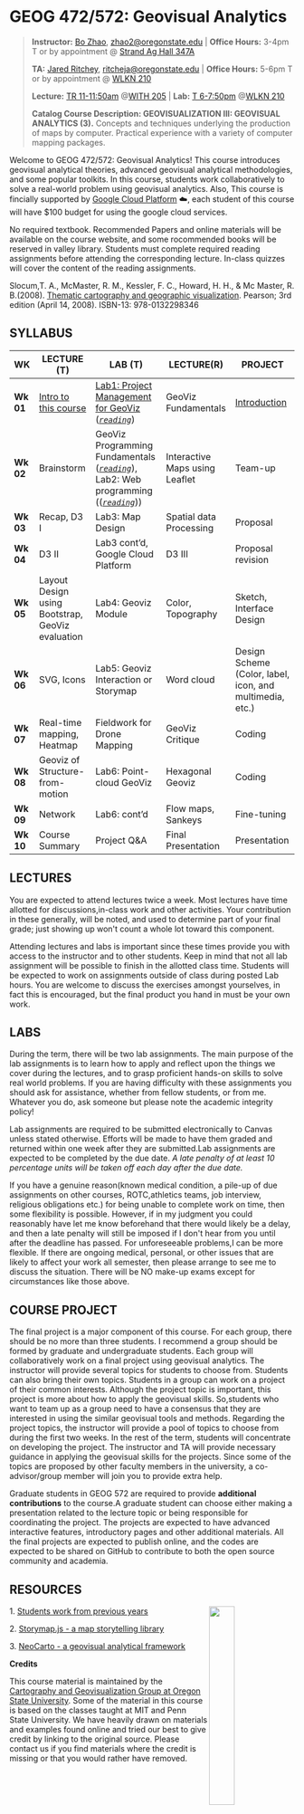 # GEOG 472/572: Geovisual Analytics
>
> **Instructor:** [Bo Zhao](http://ceoas.oregonstate.edu/profile/zhao/), zhao2@oregonstate.edu | **Office Hours:** 3-4pm T or by appointment @ [Strand Ag Hall 347A](https://www.google.com/maps/place/Strand+Agriculture+Hall,+170+SW+Waldo+Pl,+Corvallis,+OR+97331/@44.5656488,-123.2794268,17z/data=!3m1!4b1!4m5!3m4!1s0x54c040beaf30bd99:0x263a8015b6c0b3b5!8m2!3d44.5656481!4d-123.2772384)
>
> **TA:** [Jared Ritchey](http://ceoas.oregonstate.edu/profile/ritchey/), ritcheja@oregonstate.edu | **Office Hours:** 5-6pm T or by appointment @ [WLKN 210](https://www.google.com/maps/place/Wilkinson+Hall/@44.5682215,-123.2824915,17z/data=!3m1!4b1!4m5!3m4!1s0x54c040bb62b60cb5:0x27ea6238495f5669!8m2!3d44.5682215!4d-123.2803028)
>
> **Lecture:** [TR 11-11:50am](http://r25wv.ucsadm.oregonstate.edu/r25_wv/wv_servlet/wrd/run/wv_space.ByNameFindGroup?spid=118,spdt=today) @[WITH 205](http://r25wv.ucsadm.oregonstate.edu/r25_wv/wv_servlet/wrd/run/wv_space.Detail?RoomID=118) | **Lab:**  [T 6-7:50pm](http://dusk.geo.orst.edu/de/de_teach.html) @[WLKN 210](https://www.google.com/maps/place/Wilkinson+Hall/@44.5682215,-123.2824915,17z/data=!3m1!4b1!4m5!3m4!1s0x54c040bb62b60cb5:0x27ea6238495f5669!8m2!3d44.5682215!4d-123.2803028)
>
> **Catalog Course Description: GEOVISUALIZATION III: GEOVISUAL ANALYTICS (3).** Concepts and techniques underlying the production of maps by computer. Practical experience with a variety of computer mapping packages.

Welcome to GEOG 472/572: Geovisual Analytics! This course introduces geovisual analytical theories, advanced geovisual analytical methodologies, and some popular toolkits. In this course, students work collaboratively to solve a real-world problem using geovisual analytics. Also, This course is fincially supported by [Google Cloud Platform](https://cloud.google.com/) :cloud:, each student of this course will have $100 budget for using the google cloud services.

No required textbook. Recommended Papers and online materials will be available on the course website, and some rocommended books will be reserved in valley library. Students must complete required reading assignments before attending the corresponding lecture. In-class quizzes will cover the content of the reading assignments.

Slocum,T. A., McMaster, R. M., Kessler, F. C., Howard, H. H., & Mc Master, R. B.(2008). [Thematic cartography and geographic visualization](https://www.amazon.com/Thematic-Cartography-Geovisualization-Terry-Slocum/dp/0132298341/ref=sr_1_fkmr0_1?ie=UTF8&qid=1522646663&sr=8-1-fkmr0&keywords=thematic+cartography+and+geovisualization+3rd+edition+pdf). Pearson; 3rd edition (April 14, 2008). ISBN-13: 978-0132298346

## SYLLABUS

| **WK**    | **LECTURE  (T)**                                  | **LAB (T)**                                            | **LECTURE(R)**                 | **PROJECT**                                               |
| --------- | ------------------------------------------------- | ------------------------------------------------------ | ------------------------------ | --------------------------------------------------------- |
| **Wk 01**  | [Intro to this course](lectures/lec01/1-Intro.pdf)                            | [Lab1: Project Management for GeoViz](labs/lab01/) ([*`reading`*](lab01/read.md))                    | GeoViz Fundamentals            | [Introduction](project/intro.md)                                              |
| **Wk 02**  | Brainstorm                                       | GeoViz Programming Fundamentals ([*`reading`*](lec04/read.md)), Lab2: Web programming (([*`reading`*](lab02/read.md))) | Interactive Maps using Leaflet | Team-up                                                   |
| **Wk 03**  | Recap, D3 I                                      | Lab3: Map Design                                       | Spatial data Processing        | Proposal                                                  |
| **Wk 04**  | D3 II                                             | Lab3 cont’d,  Google Cloud Platform                     | D3 III                         | Proposal revision                                         |
| **Wk 05**  | Layout Design using Bootstrap, GeoViz evaluation | Lab4: Geoviz Module                                    | Color, Topography              | Sketch, Interface Design                                  |
| **Wk 06**  | SVG, Icons                                        | Lab5: Geoviz Interaction or Storymap                  | Word cloud                     | Design Scheme (Color, label, icon, and multimedia,  etc.) |
| **Wk 07**  | Real-time mapping, Heatmap                        | Fieldwork for Drone Mapping                            | GeoViz Critique                | Coding                                                    |
| **Wk 08**  | Geoviz of Structure-from-motion                   | Lab6: Point-cloud GeoViz                               | Hexagonal Geoviz               | Coding                                                    |
| **Wk 09**  | Network                                           | Lab6: cont’d                                           | Flow maps, Sankeys             | Fine-tuning                                               |
| **Wk 10** | Course Summary                                    | Project Q&A                                            | Final Presentation             | Presentation                                              |


## LECTURES

You are expected to attend lectures twice a week. Most lectures have time allotted for discussions,in-class work and other activities. Your contribution in these generally, will be noted, and used to determine part of your final grade; just showing up won't count a whole lot toward this component.

Attending lectures and labs is important since these times provide you with access to the instructor and to other students. Keep in mind that not all lab assignment will be possible to finish in the allotted class time. Students will be expected to work on assignments outside of class during posted Lab hours. You are welcome to discuss the exercises amongst yourselves, in fact this is encouraged, but the final product you hand in must be your own work.

## LABS

During the term, there will be two lab assignments. The main purpose of the lab assignments is to learn how to apply and reflect upon the things we cover during the lectures, and to grasp proficient hands-on skills to solve real world problems. If you are having difficulty with these assignments you should ask for assistance, whether from fellow students, or from me. Whatever you do, ask someone but please note the academic integrity policy!

Lab assignments are required to be submitted electronically to Canvas unless stated otherwise. Efforts will be made to have them graded and returned within one week after they are submitted.Lab assignments are expected to be completed by the due date. *A late penalty of at least 10 percentage units will be taken off each day after the due date.*

If you have a genuine reason(known medical condition, a pile-up of due assignments on other courses, ROTC,athletics teams, job interview, religious obligations etc.) for being unable to complete work on time, then some flexibility is possible. However, if in my judgment you could reasonably have let me know beforehand that there would likely be a delay, and then a late penalty will still be imposed if I don't hear from you until after the deadline has passed. For unforeseeable problems,I can be more flexible. If there are ongoing medical, personal, or other issues that are likely to affect your work all semester, then please arrange to see me to discuss the situation. There will be NO make-up exams except for circumstances like those above.

## COURSE PROJECT

The final project is a major component of this course. For each group, there should be no more than three students. I recommend a group should be formed by graduate and undergraduate students. Each group will collaboratively work on a final project using geovisual analytics. The instructor will provide several topics for students to choose from. Students can also bring their own topics. Students in a group can work on a project of their common interests. Although the project topic is important, this project is more about how to apply the geovisual skills. So,students who want to team up as a group need to have a consensus that they are interested in using the similar geovisual tools and methods. Regarding the project topics, the instructor will provide a pool of topics to choose from during the first two weeks. In the rest of the term, students will concentrate on developing the project. The instructor and TA will provide necessary guidance in applying the geovisual skills for the projects. Since some of the topics are proposed by other faculty members in the university, a co-advisor/group member will join you to provide extra help.

Graduate students in GEOG 572 are required to provide **additional contributions** to the course.A graduate student can choose either making a presentation related to the lecture topic or being responsible for coordinating the project. The projects are expected to have advanced interactive features, introductory pages and other additional materials. All the final projects are expected to publish online, and the codes are expected to be shared on GitHub to contribute to both the open source community and academia.

## RESOURCES

<img src="https://raw.githubusercontent.com/jakobzhao/jakobzhao.github.io/master/img/brand.png?token=AAIOgHS9MWSWxFrsm6dKfpxv-9Z_Ci9hks5azHgrwA%3D%3D" align="right" width="30%" height="30%"></img>

1\. [Students work from previous years](http://geoviz.ceoas.oregonstate.edu/geog4572-17sp.html)

2\. [Storymap.js - a map storytelling library](https://github.com/jakobzhao/storymap)

3\. [NeoCarto - a geovisual analytical framework](http://geoviz.ceoas.oregonstate.edu/neocarto/)


**Credits**

This course material is maintained by the [Cartography and Geovisualization Group at Oregon State University](http://geoviz.ceoas.oregonstate.edu). Some of the material in this course is based on the classes taught at MIT and Penn State University. We have heavily drawn on materials and examples found online and tried our best to give credit by linking to the original source. Please contact us if you find materials where the credit is missing or that you would rather have removed.
